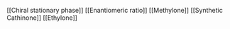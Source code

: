 [[Chiral stationary phase]]
[[Enantiomeric ratio]]
[[Methylone]]
[[Synthetic Cathinone]]
[[Ethylone]]
